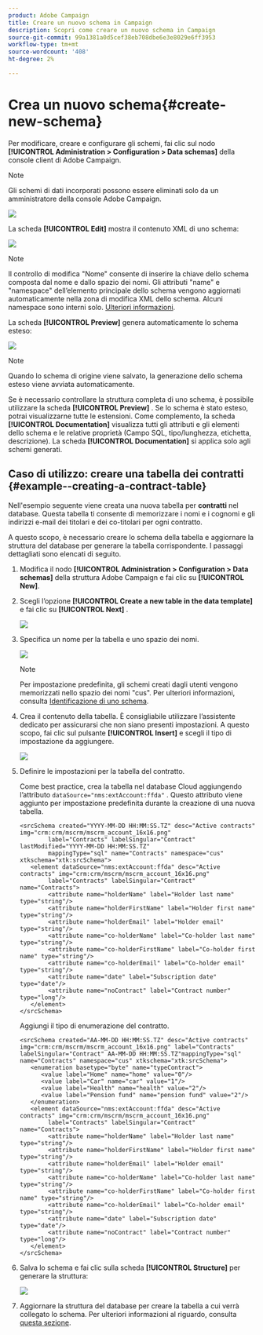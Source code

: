 ```yaml
---
product: Adobe Campaign
title: Creare un nuovo schema in Campaign
description: Scopri come creare un nuovo schema in Campaign
source-git-commit: 99a1381a0d5cef38eb708dbe6e3e8029e6ff3953
workflow-type: tm+mt
source-wordcount: '408'
ht-degree: 2%

---
```


# Crea un nuovo schema{#create-new-schema}

Per modificare, creare e configurare gli schemi, fai clic sul nodo **[!UICONTROL Administration > Configuration > Data schemas]** della console client di Adobe Campaign.

>[!NOTE]
>
>Gli schemi di dati incorporati possono essere eliminati solo da un amministratore della console Adobe Campaign.

![](assets/schema_navtree.png)

La scheda **[!UICONTROL Edit]** mostra il contenuto XML di uno schema:

![](assets/schema_edition.png)

>[!NOTE]
>
>Il controllo di modifica &quot;Nome&quot; consente di inserire la chiave dello schema composta dal nome e dallo spazio dei nomi. Gli attributi &quot;name&quot; e &quot;namespace&quot; dell’elemento principale dello schema vengono aggiornati automaticamente nella zona di modifica XML dello schema. Alcuni namespace sono interni solo. [Ulteriori informazioni](schemas.md#reserved-namespaces).

La scheda **[!UICONTROL Preview]** genera automaticamente lo schema esteso:

![](assets/schema_edition2.png)

>[!NOTE]
>
>Quando lo schema di origine viene salvato, la generazione dello schema esteso viene avviata automaticamente.

Se è necessario controllare la struttura completa di uno schema, è possibile utilizzare la scheda **[!UICONTROL Preview]** . Se lo schema è stato esteso, potrai visualizzarne tutte le estensioni. Come complemento, la scheda **[!UICONTROL Documentation]** visualizza tutti gli attributi e gli elementi dello schema e le relative proprietà (Campo SQL, tipo/lunghezza, etichetta, descrizione). La scheda **[!UICONTROL Documentation]** si applica solo agli schemi generati.

## Caso di utilizzo: creare una tabella dei contratti {#example--creating-a-contract-table}

Nell&#39;esempio seguente viene creata una nuova tabella per **contratti** nel database. Questa tabella ti consente di memorizzare i nomi e i cognomi e gli indirizzi e-mail dei titolari e dei co-titolari per ogni contratto.

A questo scopo, è necessario creare lo schema della tabella e aggiornare la struttura del database per generare la tabella corrispondente. I passaggi dettagliati sono elencati di seguito.

1. Modifica il nodo **[!UICONTROL Administration > Configuration > Data schemas]** della struttura Adobe Campaign e fai clic su **[!UICONTROL New]**.
1. Scegli l’opzione **[!UICONTROL Create a new table in the data template]** e fai clic su **[!UICONTROL Next]** .

   ![](assets/create_new_schema.png)

1. Specifica un nome per la tabella e uno spazio dei nomi.

   ![](assets/create_new_param.png)

   >[!NOTE]
   >
   >Per impostazione predefinita, gli schemi creati dagli utenti vengono memorizzati nello spazio dei nomi &quot;cus&quot;. Per ulteriori informazioni, consulta [Identificazione di uno schema](extend-schema.md#identification-of-a-schema).

1. Crea il contenuto della tabella. È consigliabile utilizzare l’assistente dedicato per assicurarsi che non siano presenti impostazioni. A questo scopo, fai clic sul pulsante **[!UICONTROL Insert]** e scegli il tipo di impostazione da aggiungere.

   ![](assets/create_new_content.png)

1. Definire le impostazioni per la tabella del contratto.

   Come best practice, crea la tabella nel database Cloud aggiungendo l’attributo `dataSource="nms:extAccount:ffda"` . Questo attributo viene aggiunto per impostazione predefinita durante la creazione di una nuova tabella.

   ```
   <srcSchema created="YYYY-MM-DD HH:MM:SS.TZ" desc="Active contracts" img="crm:crm/mscrm/mscrm_account_16x16.png"
           label="Contracts" labelSingular="Contract" lastModified="YYYY-MM-DD HH:MM:SS.TZ"
           mappingType="sql" name="Contracts" namespace="cus" xtkschema="xtk:srcSchema">
      <element dataSource="nms:extAccount:ffda" desc="Active contracts" img="crm:crm/mscrm/mscrm_account_16x16.png"
           label="Contracts" labelSingular="Contract" name="Contracts">
           <attribute name="holderName" label="Holder last name" type="string"/>
           <attribute name="holderFirstName" label="Holder first name" type="string"/>
           <attribute name="holderEmail" label="Holder email" type="string"/>
           <attribute name="co-holderName" label="Co-holder last name" type="string"/>           
           <attribute name="co-holderFirstName" label="Co-holder first name" type="string"/>           
           <attribute name="co-holderEmail" label="Co-holder email" type="string"/>    
           <attribute name="date" label="Subscription date" type="date"/>     
           <attribute name="noContract" label="Contract number" type="long"/> 
      </element>
   </srcSchema>
   ```

   Aggiungi il tipo di enumerazione del contratto.

   ```
   <srcSchema created="AA-MM-DD HH:MM:SS.TZ" desc="Active contracts" img="crm:crm/mscrm/mscrm_account_16x16.png" label="Contracts" labelSingular="Contract" AA-MM-DD HH:MM:SS.TZ"mappingType="sql" name="Contracts" namespace="cus" xtkschema="xtk:srcSchema">
      <enumeration basetype="byte" name="typeContract">
         <value label="Home" name="home" value="0"/>
         <value label="Car" name="car" value="1"/>
         <value label="Health" name="health" value="2"/>
         <value label="Pension fund" name="pension fund" value="2"/>
      </enumeration>
      <element dataSource="nms:extAccount:ffda" desc="Active contracts" img="crm:crm/mscrm/mscrm_account_16x16.png"
           label="Contracts" labelSingular="Contract" name="Contracts">
           <attribute name="holderName" label="Holder last name" type="string"/>
           <attribute name="holderFirstName" label="Holder first name" type="string"/>
           <attribute name="holderEmail" label="Holder email" type="string"/>
           <attribute name="co-holderName" label="Co-holder last name" type="string"/>           
           <attribute name="co-holderFirstName" label="Co-holder first name" type="string"/>           
           <attribute name="co-holderEmail" label="Co-holder email" type="string"/>    
           <attribute name="date" label="Subscription date" type="date"/>     
           <attribute name="noContract" label="Contract number" type="long"/> 
      </element>
   </srcSchema>
   ```

1. Salva lo schema e fai clic sulla scheda **[!UICONTROL Structure]** per generare la struttura:

   ![](assets/configuration_structure.png)

1. Aggiornare la struttura del database per creare la tabella a cui verrà collegato lo schema. Per ulteriori informazioni al riguardo, consulta [questa sezione](update-database-structure.md).

